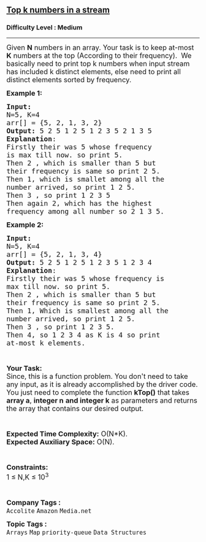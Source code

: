 <h2><a href="https://practice.geeksforgeeks.org/problems/top-k-numbers3425/1">Top k numbers in a stream</a></h2><h3>Difficulty Level : Medium</h3><hr><div class="problems_problem_content__Xm_eO"><p><span style="font-size:18px">Given <strong>N</strong> numbers in an array. Your task is to keep at-most <strong>K</strong> numbers at the top (According to their frequency).&nbsp; We basically need to print top k numbers when input stream has included k distinct elements, else need to print all distinct elements sorted by frequency.</span></p>

<p><span style="font-size:18px"><strong>Example 1:</strong></span></p>

<pre><span style="font-size:18px"><strong>Input:
</strong>N=5, K=4
arr[] = {5, 2, 1, 3, 2} 
<strong>Output:</strong> 5 2 5 1 2 5 1 2 3 5 2 1 3 5&nbsp;
<strong>Explanation</strong>:
Firstly their was 5 whose frequency
is max till now. so print 5.
Then 2 , which is smaller than 5 but
their frequency is same so print 2 5.
Then 1, which is smallet among all the
number arrived, so print 1 2 5.
Then 3 , so print 1 2 3 5
Then again 2, which has the highest
frequency among all number so 2 1 3 5.</span></pre>

<p><span style="font-size:18px"><strong>Example 2:</strong></span></p>

<pre><span style="font-size:18px"><strong>Input:
</strong>N=5, K=4
arr[] = {5, 2, 1, 3, 4} 
<strong>Output:</strong> 5 2 5 1 2 5 1 2 3 5 1 2 3 4&nbsp;
<strong>Explanation</strong>:
Firstly their was 5 whose frequency is
max till now. so print 5.
Then 2 , which is smaller than 5 but
their frequency is same so print 2 5.
Then 1, Which is smallest among all the
number arrived, so print 1 2 5.
Then 3 , so print 1 2 3 5.
Then 4, so 1 2 3 4 as K is 4 so print
at-most k elements.
</span></pre>

<p>&nbsp;</p>

<p><span style="font-size:18px"><strong>Your Task:</strong><br>
Since, this is a function problem. You don't need to take any input, as it is already accomplished by the driver code. You just need to complete the function <strong>kTop()</strong> that takes <strong>array a</strong>,&nbsp;<strong>integer n</strong> <strong>and integer&nbsp;k</strong>&nbsp;as parameters and returns the array that contains our desired&nbsp;output.</span></p>

<p>&nbsp;</p>

<p><span style="font-size:18px"><strong>Expected Time Complexity:</strong> O(N*K).<br>
<strong>Expected Auxiliary Space:</strong> O(N).</span></p>

<p>&nbsp;</p>

<p><span style="font-size:18px"><strong>Constraints:</strong><br>
1 ≤ N,K ≤ 10<sup>3</sup></span></p>

<p>&nbsp;</p>
</div><p><span style=font-size:18px><strong>Company Tags : </strong><br><code>Accolite</code>&nbsp;<code>Amazon</code>&nbsp;<code>Media.net</code>&nbsp;<br><p><span style=font-size:18px><strong>Topic Tags : </strong><br><code>Arrays</code>&nbsp;<code>Map</code>&nbsp;<code>priority-queue</code>&nbsp;<code>Data Structures</code>&nbsp;